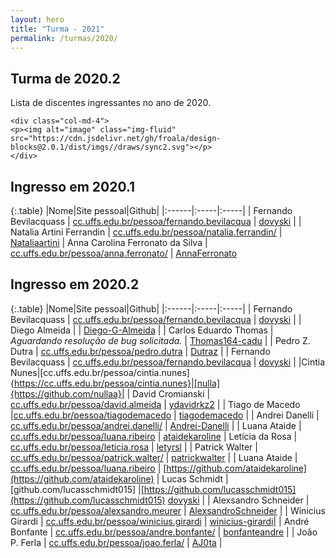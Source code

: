 ```yaml
---
layout: hero
title: "Turma - 2021"
permalink: /turmas/2020/
---
```


<div class="row align-items-center pt-2 pt-lg-5 mb-5">
    <div class="col-md-8">
    <h2>Turma de 2020.2</h2>
    <p class="lead">Lista de discentes ingressantes no ano de 2020.</p>
    </div>

    <div class="col-md-4">
    <p><img alt="image" class="img-fluid" src="https://cdn.jsdelivr.net/gh/froala/design-blocks@2.0.1/dist/imgs//draws/sync2.svg"></p>
    </div>
</div>

## Ingresso em 2020.1

{:.table}
|Nome|Site pessoal|Github|
|:------|:-----|:-----|
| Fernando Bevilacquass | [cc.uffs.edu.br/pessoa/fernando.bevilacqua](http://cc.uffs.edu.br/pessoa/fernando.bevilacqua) | [dovyski](http://github.com/Dovyski) |
| Natalia Artini Ferrandin | [cc.uffs.edu.br/pessoa/natalia.ferrandin/](https://cc.uffs.edu.br/pessoa/natalia.ferrandin/) | [Nataliaartini](https://github.com/Nataliaartini)
| Anna Carolina Ferronato da Silva | [cc.uffs.edu.br/pessoa/anna.ferronato/](https://cc.uffs.edu.br/pessoa/anna.ferronato/) | [AnnaFerronato](https://github.com/AnnaFerronato)

## Ingresso em 2020.2

{:.table}
|Nome|Site pessoal|Github|
|:------|:-----|:-----|
| Fernando Bevilacquass | [cc.uffs.edu.br/pessoa/fernando.bevilacqua](http://cc.uffs.edu.br/pessoa/fernando.bevilacqua) | [dovyski](http://github.com/Dovyski) |
| Diego Almeida |  | [Diego-G-Almeida](http://github.com/Diego-G-Almeida) |
| Carlos Eduardo Thomas | *Aguardando resolução de bug solicitada.*                                                     | [Thomas164-cadu](https://github.com/Thomas164-cadu) |
| Pedro Z. Dutra | [cc.uffs.edu.br/pessoa/pedro.dutra](https://cc.uffs.edu.br/pessoa/pedro.dutra/) | [Dutraz](http://github.com/Dutraz) |
| Fernando Bevilacquass | [cc.uffs.edu.br/pessoa/fernando.bevilacqua](http://cc.uffs.edu.br/pessoa/fernando.bevilacqua) | [dovyski](http://github.com/Dovyski) |
|Cintia Nunes|[cc.uffs.edu.br/pessoa/cintia.nunes]{https://cc.uffs.edu.br/pessoa/cintia.nunes}|[nulla]{https://github.com/nullaa}|
| David Cromianski | [cc.uffs.edu.br/pessoa/david.almeida](http://cc.uffs.edu.br/pessoa/david.almeida) | [ydavidrkz2](http://github.com/ydavidrkz2) |
| Tiago de Macedo |[cc.uffs.edu.br/pessoa/tiagodemacedo](http://cc.uffs.edu.br/pessoa/tiagodemacedo) | [tiagodemacedo](https://github.com/tiagodemacedo) |
| Andrei Danelli | [cc.uffs.edu.br/pessoa/andrei.danelli/](https://cc.uffs.edu.br/pessoa/andrei.danelli/) | [Andrei-Danelli](https://github.com/Andrei-Danelli) |
| Luana Ataide          | [cc.uffs.edu.br/pessoa/luana.ribeiro](cc.uffs.edu.br/pessoa/luana.ribeiro)                    | [ataidekaroline](https://github.com/ataidekaroline)
| Letícia da Rosa | [cc.uffs.edu.br/pessoa/leticia.rosa](https://cc.uffs.edu.br/pessoa/leticia.rosa) | [letyrsl](http://github.com/letyrsl) |
| Patrick Walter | [cc.uffs.edu.br/pessoa/patrick.walter/](https://cc.uffs.edu.br/pessoa/patrick.walter/) | [patrickwalter](http://github.com/PatrickWalter387) |
| Luana Ataide          | [cc.uffs.edu.br/pessoa/luana.ribeiro](cc.uffs.edu.br/pessoa/luana.ribeiro)                    | [https://github.com/ataidekaroline](https://github.com/ataidekaroline)
| Lucas Schmidt | [github.com/lucasschmidt015] |[https://github.com/lucasschmidt015](https://github.com/lucasschmidt015)
[dovyski](http://github.com/Dovyski) |
| Alexsandro Schneider | [cc.uffs.edu.br/pessoa/alexsandro.meurer](https://cc.uffs.edu.br/pessoa/alexsandro.meurer/) | [AlexsandroSchneider](https://github.com/AlexsandroSchneider) |
| Winicius Girardi      | [cc.uffs.edu.br/pessoa/winicius.girardi](http.//cc.uffs.edu.br/pessoa/winicius.girardi)       | [winicius-girardi](http://github.com/winicius-girardi)| 
| André Bonfante | [cc.uffs.edu.br/pessoa/andre.bonfante/](https://cc.uffs.edu.br/pessoa/andre.bonfante/) | [bonfanteandre](https://github.com/bonfanteandre) |
| João P. Ferla | [cc.uffs.edu.br/pessoa/joao.ferla/](https://cc.uffs.edu.br/pessoa/joao.ferla/) | [AJ0ta](https://github.com/AJ0ta) |
